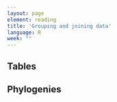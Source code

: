 ```yaml
---
layout: page
element: reading
title: 'Grouping and joining data'
language: R
week: ""
---
```


## Tables


## Phylogenies
